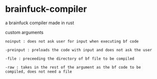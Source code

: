 # brainfuck-compiler
a brainfuck compiler made in rust

custom arguments
```
noinput : does not ask user for input when executing bf code

-preinput : preloads the code with input and does not ask the user

-file : preceeding the directory of bf file to be compiled

-raw : takes in the rest of the argument as the bf code to be compiled, does not need a file
```

